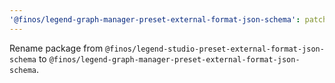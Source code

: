 ```yaml
---
'@finos/legend-graph-manager-preset-external-format-json-schema': patch
---
```


Rename package from `@finos/legend-studio-preset-external-format-json-schema` to `@finos/legend-graph-manager-preset-external-format-json-schema`.
